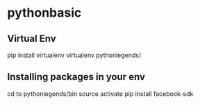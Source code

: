# pythonbasic

## Virtual Env
pip install virtualenv
virtualenv pythonlegends/

## Installing packages in your env
cd to pythonlegends/bin
source activate
pip install facebook-sdk